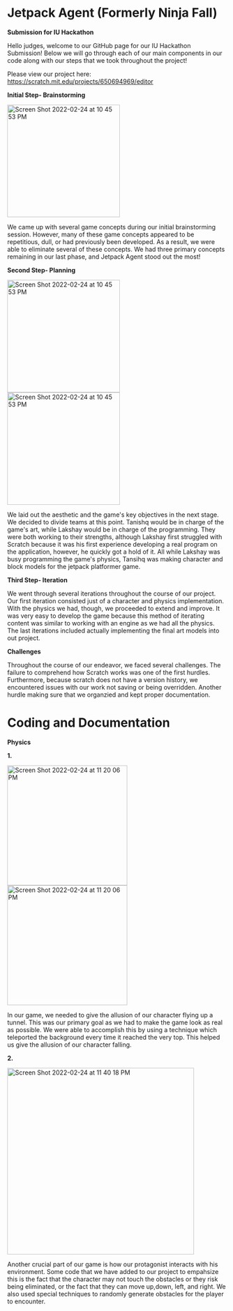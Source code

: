 # Jetpack Agent (Formerly Ninja Fall)
**Submission for IU Hackathon**


Hello judges, welcome to our GitHub page for our IU Hackathon Submission! Below we will go through each of our main components in our code along with our steps that we took throughout the project!

Please view our project here: https://scratch.mit.edu/projects/650694969/editor

**Initial Step- Brainstorming**

<img width="258" alt="Screen Shot 2022-02-24 at 10 45 53 PM" src="https://user-images.githubusercontent.com/40647195/155870477-9119ad50-eaad-496d-8d29-e230363ffcd6.jpg">


We came up with several game concepts during our initial brainstorming session. However, many of these game concepts appeared to be repetitious, dull, or had previously been developed. As a result, we were able to eliminate several of these concepts. We had three primary concepts remaining in our last phase, and Jetpack Agent stood out the most!

**Second Step- Planning**

<img width="258" alt="Screen Shot 2022-02-24 at 10 45 53 PM" src="https://user-images.githubusercontent.com/40647195/155869767-e2377ee9-734a-4a9e-9a78-3ee7123777c0.png">
<img width="258" alt="Screen Shot 2022-02-24 at 10 45 53 PM" src="https://user-images.githubusercontent.com/40647195/155869823-6bd17e85-a333-4ed0-8cba-373e433cc5ca.png">


We laid out the aesthetic and the game's key objectives in the next stage. We decided to divide teams at this point. Tanishq would be in charge of the game's art, while Lakshay would be in charge of the programming. They were both working to their strengths, although Lakshay first struggled with Scratch because it was his first experience developing a real program on the application, however, he quickly got a hold of it. All while Lakshay was busy programming the game's physics, Tansihq was making character and block models for the jetpack platformer game.

**Third Step- Iteration**

We went through several iterations throughout the course of our project. Our first iteration consisted just of a character and physics implementation. With the physics we had, though, we proceeded to extend and improve. It was very easy to develop the game because this method of iterating content was similar to working with an engine as we had all the physics. The last iterations included actually implementing the final art models into out project.

**Challenges**

Throughout the course of our endeavor, we faced several challenges. The failure to comprehend how Scratch works was one of the first hurdles. Furthermore, because scratch does not have a version history, we encountered issues with our work not saving or being overridden. Another hurdle making sure that we organzied and kept proper documentation.
# Coding and Documentation

**Physics**

**1.**

<img width="275" alt="Screen Shot 2022-02-24 at 11 20 06 PM" src="https://user-images.githubusercontent.com/40647195/155869983-b271bb79-5f71-4640-af46-f1a1114817dd.png">
<img width="275" alt="Screen Shot 2022-02-24 at 11 20 06 PM" src="https://user-images.githubusercontent.com/40647195/155870015-be738c90-3801-4c43-aa2a-40afec1a5de6.png">

In our game, we needed to give the allusion of our character flying up a tunnel. This was our primary goal as we had to make the game look as real as possible. We were able to accomplish this by using a technique which teleported the background every time it reached the very top. This helped us give the allusion of our character falling.

**2.**

<img width="428" alt="Screen Shot 2022-02-24 at 11 40 18 PM" src="https://user-images.githubusercontent.com/40647195/155870192-e802143c-923e-436f-a7c4-c25cb032341a.png">

Another crucial part of our game is how our protagonist interacts with his environment. Some code that we have added to our project to empahsize this is the fact that the character may not touch the obstacles or they risk being eliminated, or the fact that they can move up,down, left, and right. We also used special techniques to randomly generate obstacles for the player to encounter.
